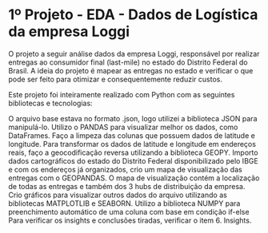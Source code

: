 # 1º Projeto - EDA - Dados de Logística da empresa Loggi

O projeto a seguir análise dados da empresa Loggi, responsável por realizar entregas ao consumidor final (last-mile) no estado do Distrito Federal do Brasil. A ideia do projeto é mapear as entregas no estado e verificar o que pode ser feito para otimizar e consequentemente reduzir custos.

Este projeto foi inteiramente realizado com Python com as seguintes bibliotecas e tecnologias:

O arquivo base estava no formato .json, logo utilizei a biblioteca JSON para manipulá-lo.
Utilizo o PANDAS para visualizar melhor os dados, como DataFrames.
Faço a limpeza das colunas que possuem dados de latitude e longitude.
Para transformar os dados de latitude e longitude em endereços reais, faço a geocodificação reversa utilizando a biblioteca GEOPY.
Importo dados cartográficos do estado do Distrito Federal disponibilizado pelo IBGE e com os endereços já organizados, crio um mapa de visualização das entregas com o GEOPANDAS.
O mapa de visualização contém a localização de todas as entregas e também dos 3 hubs de distribuição da empresa.
Crio gráficos para visualizar outros dados do arquivo utilizando as bibliotecas MATPLOTLIB e SEABORN.
Utilizo a biblioteca NUMPY para preenchimento automático de uma coluna com base em condição if-else
Para verificar os insights e conclusões tiradas, verificar o item 6. Insights.
